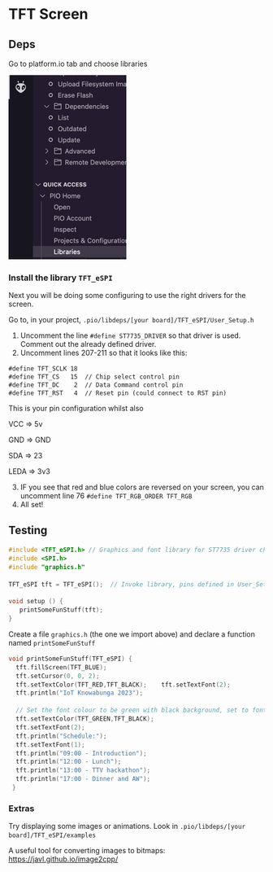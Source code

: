 # TFT Screen
## Deps

Go to platform.io tab and choose libraries

![img.png](images/img.png)

### Install the library `TFT_eSPI`

Next you will be doing some configuring to use the right drivers for the screen. 

Go to, in your project, `.pio/libdeps/[your board]/TFT_eSPI/User_Setup.h`

1. Uncomment the line `#define ST7735_DRIVER` so that driver is used. Comment out the already defined driver.
2. Uncomment lines 207-211 so that it looks like this:
 ```#define TFT_MOSI 23
#define TFT_SCLK 18
#define TFT_CS   15  // Chip select control pin
#define TFT_DC    2  // Data Command control pin
#define TFT_RST   4  // Reset pin (could connect to RST pin)
```
This is your pin configuration whilst also 

VCC => 5v

GND => GND 

SDA => 23

LEDA => 3v3

3. IF you see that red and blue colors are reversed on your screen, you can uncomment line 76 `#define TFT_RGB_ORDER TFT_RGB`
4. All set!

## Testing 

```cpp
#include <TFT_eSPI.h> // Graphics and font library for ST7735 driver chip
#include <SPI.h>
#include "graphics.h"

TFT_eSPI tft = TFT_eSPI();  // Invoke library, pins defined in User_Setup.h

void setup () {
   printSomeFunStuff(tft);
}
```

Create a file `graphics.h` (the one we import above) and declare a function named `printSomeFunStuff`

```cpp
void printSomeFunStuff(TFT_eSPI) {
  tft.fillScreen(TFT_BLUE);
  tft.setCursor(0, 0, 2);
  tft.setTextColor(TFT_RED,TFT_BLACK);    tft.setTextFont(2);
  tft.println("IoT Knowabunga 2023");

  // Set the font colour to be green with black background, set to font 2
  tft.setTextColor(TFT_GREEN,TFT_BLACK);
  tft.setTextFont(2);
  tft.println("Schedule:");
  tft.setTextFont(1);
  tft.println("09:00 - Introduction");
  tft.println("12:00 - Lunch");
  tft.println("13:00 - TTV hackathon");
  tft.println("17:00 - Dinner and AW");
 }
```

### Extras

Try displaying some images or animations. 
Look in `.pio/libdeps/[your board]/TFT_eSPI/examples`

A useful tool for converting images to bitmaps: https://javl.github.io/image2cpp/

